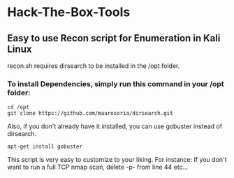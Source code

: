 # Hack-The-Box-Tools
## Easy to use Recon script for Enumeration in Kali Linux

recon.sh requires dirsearch to be installed in the /opt folder.
### To install Dependencies, simply run this command in your /opt folder:
``` 
cd /opt
git clone https://github.com/maurosoria/dirsearch.git
```
Also, if you don't already have it installed, you can use gobuster instead of dirsearch.
```
apt-get install gobuster
```

This script is very easy to customize to your liking.
For instance: If you don't want to run a full TCP nmap scan, delete -p- from line 44 etc...
